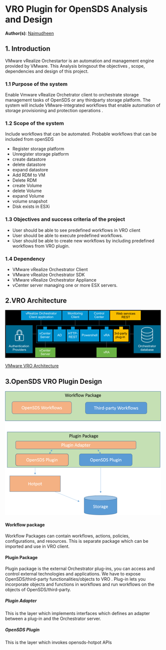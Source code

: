 ﻿# VRO Plugin for OpenSDS Analysis and Design
**Author(s)**:  [Najmudheen](https://github.com/NajmudheenCT)
## 1. Introduction
VMware vRealize Orchestartor is an automation and management engine provided by VMware. This Analysis bringsout the objectives , scope, dependencies and design of this project.
  ###  1.1 Purpose of the system
  Enable Vmware vRealize Orchetrator client to orchestrate storage management tasks of  OpenSDS or any thirdparty storage platform. The system will include VMware-integrated workflows that enable automation of storage provisioning and protection operations .
### 1.2 Scope of the system
Include workflows that can be automated.
Probable workflows that can be included from openSDS
* Register storage platform
* Unregister storage platform
* create datastore
* delete datastore
* expand datastore
* Add RDM to VM
* Delete RDM 
* create Volume
* delete Volume
* expand Volume
* volume snapshot
* Disk exists in ESXi

### 1.3 Objectives and success criteria of the project
* User should be  able to see predefined workflows in VRO client
* User should be  able to execute predefined workflows.
* User should be  able to create new workflows by  including predefined  workflows from VRO plugin.

### 1.4 Dependency
* VMware vRealize Orchestrator Client
* VMware vRealize Orchestrator SDK
* VMware vRealize Orchestrator Appliance  
* vCenter server managing one or more ESX servers.


## 2.VRO Architecture

![](vro_architecture.png)

[VMware VRO Architecture](https://docs.vmware.com/en/vRealize-Orchestrator/7.5/com.vmware.vrealize.orchestrator-install-config.doc/GUIDEF1E6F31-D414-4A9B-9CF5-4919FA22DEB8.html)

##  3.OpenSDS VRO Plugin Design

![](Plugin_design.png)

#### Workflow package
Workflow  Packages can contain workflows, actions, policies, configurations, and resources. This is separate package which can be imported and use in VRO client.
#### Plugin Package
Plugin package is the external Orchestrator plug-ins, you can access and control external technologies and applications. We have to expose OpenSDS/third-party functionalities/objects to VRO . Plug-in lets you incorporate objects and functions in workflows and run workflows on the objects of OpenSDS/third-party.
##### Plugin Adapter
This is the layer which implements interfaces which defines an adapter between a plug-in and the Orchestrator server.
##### OpenSDS Plugin
This is the layer which invokes opensds-hotpot APIs